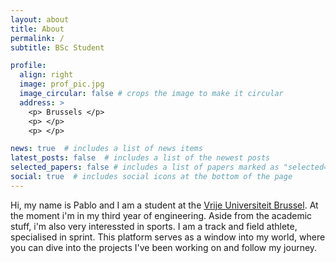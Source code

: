 ```yaml
---
layout: about
title: About
permalink: /
subtitle: BSc Student

profile:
  align: right
  image: prof_pic.jpg
  image_circular: false # crops the image to make it circular
  address: >
    <p> Brussels </p>
    <p> </p>
    <p> </p>

news: true  # includes a list of news items
latest_posts: false  # includes a list of the newest posts
selected_papers: false # includes a list of papers marked as "selected={true}"
social: true  # includes social icons at the bottom of the page
---
```


Hi, my name is Pablo and I am a student at the [Vrije Universiteit Brussel](https://www.vub.be/nl). At the moment i'm in my third year of engineering. Aside from the academic stuff, i'm also very interessted in sports. I am a track and field athlete, specialised in sprint. This platform serves as a window into my world, where you can dive into the projects I've been working on and follow my journey.
